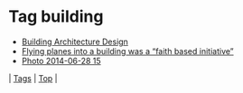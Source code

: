 <!--
title: Tag building
date: 2020-06-28T15:26:59.122Z
tags:
-->
# Tag building

 * [Building Architecture Design](70186234863.md)
 * [Flying planes into a building was a “faith based initiative”](87968870876.md)
 * [Photo 2014-06-28 15](90159717474.md)

| [Tags](tags.md) | [Top](index.md) |
